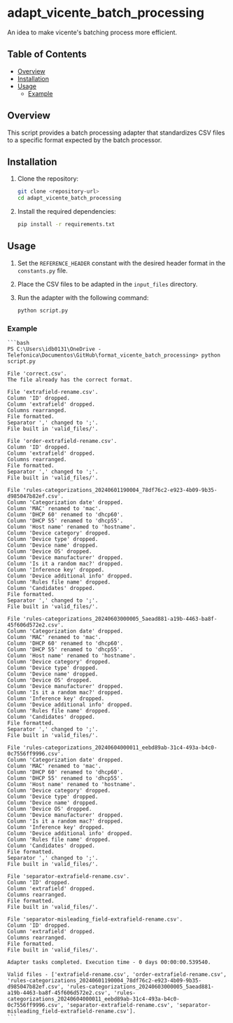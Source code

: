 # adapt_vicente_batch_processing

An idea to make vicente's batching process more efficient.

## Table of Contents

- [Overview](#overview)
- [Installation](#installation)
- [Usage](#usage)
  - [Example](#example)

## Overview

This script provides a batch processing adapter that standardizes CSV files to a specific format expected by the batch processor.

## Installation

1. Clone the repository:
    ```bash
    git clone <repository-url>
    cd adapt_vicente_batch_processing
    ```

2. Install the required dependencies:
    ```bash
    pip install -r requirements.txt
    ```

## Usage

1. Set the `REFERENCE_HEADER` constant with the desired header format in the `constants.py` file.

2. Place the CSV files to be adapted in the `input_files` directory.

3. Run the adapter with the following command:
    ```bash
    python script.py
    ```

### Example

    ```bash
    PS C:\Users\idb0131\OneDrive - Telefonica\Documentos\GitHub\format_vicente_batch_processing> python script.py               

    File 'correct.csv'.
    The file already has the correct format.

    File 'extrafield-rename.csv'.
    Column 'ID' dropped.
    Column 'extrafield' dropped.
    Columns rearranged.
    File formatted.
    Separator ',' changed to ';'.
    File built in 'valid_files/'.

    File 'order-extrafield-rename.csv'.
    Column 'ID' dropped.
    Column 'extrafield' dropped.
    Columns rearranged.
    File formatted.
    Separator ',' changed to ';'.
    File built in 'valid_files/'.

    File 'rules-categorizations_20240601190004_78df76c2-e923-4b09-9b35-d985047b82ef.csv'.
    Column 'Categorization date' dropped.
    Column 'MAC' renamed to 'mac'.
    Column 'DHCP 60' renamed to 'dhcp60'.
    Column 'DHCP 55' renamed to 'dhcp55'.
    Column 'Host name' renamed to 'hostname'.
    Column 'Device category' dropped.
    Column 'Device type' dropped.
    Column 'Device name' dropped.
    Column 'Device OS' dropped.
    Column 'Device manufacturer' dropped.
    Column 'Is it a random mac?' dropped.
    Column 'Inference key' dropped.
    Column 'Device additional info' dropped.
    Column 'Rules file name' dropped.
    Column 'Candidates' dropped.
    File formatted.
    Separator ',' changed to ';'.
    File built in 'valid_files/'.

    File 'rules-categorizations_20240603000005_5aead881-a19b-4463-ba8f-45f606d572e2.csv'.
    Column 'Categorization date' dropped.
    Column 'MAC' renamed to 'mac'.
    Column 'DHCP 60' renamed to 'dhcp60'.
    Column 'DHCP 55' renamed to 'dhcp55'.
    Column 'Host name' renamed to 'hostname'.
    Column 'Device category' dropped.
    Column 'Device type' dropped.
    Column 'Device name' dropped.
    Column 'Device OS' dropped.
    Column 'Device manufacturer' dropped.
    Column 'Is it a random mac?' dropped.
    Column 'Inference key' dropped.
    Column 'Device additional info' dropped.
    Column 'Rules file name' dropped.
    Column 'Candidates' dropped.
    File formatted.
    Separator ',' changed to ';'.
    File built in 'valid_files/'.

    File 'rules-categorizations_20240604000011_eebd89ab-31c4-493a-b4c0-0c7556ff9996.csv'.
    Column 'Categorization date' dropped.
    Column 'MAC' renamed to 'mac'.
    Column 'DHCP 60' renamed to 'dhcp60'.
    Column 'DHCP 55' renamed to 'dhcp55'.
    Column 'Host name' renamed to 'hostname'.
    Column 'Device category' dropped.
    Column 'Device type' dropped.
    Column 'Device name' dropped.
    Column 'Device OS' dropped.
    Column 'Device manufacturer' dropped.
    Column 'Is it a random mac?' dropped.
    Column 'Inference key' dropped.
    Column 'Device additional info' dropped.
    Column 'Rules file name' dropped.
    Column 'Candidates' dropped.
    File formatted.
    Separator ',' changed to ';'.
    File built in 'valid_files/'.

    File 'separator-extrafield-rename.csv'.
    Column 'ID' dropped.
    Column 'extrafield' dropped.
    Columns rearranged.
    File formatted.
    File built in 'valid_files/'.

    File 'separator-misleading_field-extrafield-rename.csv'.
    Column 'ID' dropped.
    Column 'extrafield' dropped.
    Columns rearranged.
    File formatted.
    File built in 'valid_files/'.

    Adapter tasks completed. Execution time - 0 days 00:00:00.539540.

    Valid files - ['extrafield-rename.csv', 'order-extrafield-rename.csv', 'rules-categorizations_20240601190004_78df76c2-e923-4b09-9b35-d985047b82ef.csv', 'rules-categorizations_20240603000005_5aead881-a19b-4463-ba8f-45f606d572e2.csv', 'rules-categorizations_20240604000011_eebd89ab-31c4-493a-b4c0-0c7556ff9996.csv', 'separator-extrafield-rename.csv', 'separator-misleading_field-extrafield-rename.csv'].
    ```
